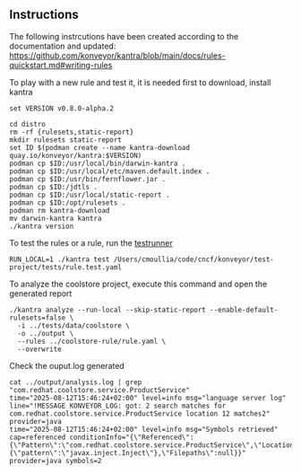 ## Instructions

The following instrcutions have been created according to the documentation and updated: https://github.com/konveyor/kantra/blob/main/docs/rules-quickstart.md#writing-rules

To play with a new rule and test it, it is needed first to download, install kantra

```shell
set VERSION v0.8.0-alpha.2

cd distro
rm -rf {rulesets,static-report}
mkdir rulesets static-report
set ID $(podman create --name kantra-download quay.io/konveyor/kantra:$VERSION)
podman cp $ID:/usr/local/bin/darwin-kantra .
podman cp $ID:/usr/local/etc/maven.default.index .
podman cp $ID:/usr/bin/fernflower.jar .
podman cp $ID:/jdtls .
podman cp $ID:/usr/local/static-report .
podman cp $ID:/opt/rulesets .
podman rm kantra-download
mv darwin-kantra kantra
./kantra version
```

To test the rules or a rule, run the [testrunner](https://github.com/konveyor/kantra/blob/main/docs/testrunner.md#running-tests)
```shell
RUN_LOCAL=1 ./kantra test /Users/cmoullia/code/cncf/konveyor/test-project/tests/rule.test.yaml
```

To analyze the coolstore project, execute this command and open the generated report
```shell
./kantra analyze --run-local --skip-static-report --enable-default-rulesets=false \
  -i ../tests/data/coolstore \
  -o ../output \
  --rules ../coolstore-rule/rule.yaml \
  --overwrite  
```
Check the ouput.log generated
```shell
cat ../output/analysis.log | grep "com.redhat.coolstore.service.ProductService"
time="2025-08-12T15:46:24+02:00" level=info msg="language server log" line="!MESSAGE KONVEYOR_LOG: got: 2 search matches for com.redhat.coolstore.service.ProductService location 12 matches2" provider=java
time="2025-08-12T15:46:24+02:00" level=info msg="Symbols retrieved" cap=referenced conditionInfo="{\"Referenced\":{\"Pattern\":\"com.redhat.coolstore.service.ProductService\",\"Location\":\"FIELD\",\"annotated\":{\"pattern\":\"javax.inject.Inject\"},\"Filepaths\":null}}" provider=java symbols=2
```



